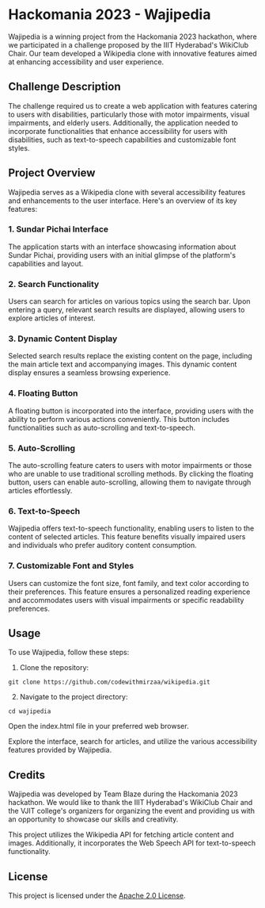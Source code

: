 # Hackomania 2023 - Wajipedia

Wajipedia is a winning project from the Hackomania 2023 hackathon, where we participated in a challenge proposed by the IIIT Hyderabad's WikiClub Chair. Our team developed a Wikipedia clone with innovative features aimed at enhancing accessibility and user experience.

## Challenge Description

The challenge required us to create a web application with features catering to users with disabilities, particularly those with motor impairments, visual impairments, and elderly users. Additionally, the application needed to incorporate functionalities that enhance accessibility for users with disabilities, such as text-to-speech capabilities and customizable font styles.

## Project Overview

Wajipedia serves as a Wikipedia clone with several accessibility features and enhancements to the user interface. Here's an overview of its key features:

### 1. Sundar Pichai Interface

The application starts with an interface showcasing information about Sundar Pichai, providing users with an initial glimpse of the platform's capabilities and layout.

### 2. Search Functionality

Users can search for articles on various topics using the search bar. Upon entering a query, relevant search results are displayed, allowing users to explore articles of interest.

### 3. Dynamic Content Display

Selected search results replace the existing content on the page, including the main article text and accompanying images. This dynamic content display ensures a seamless browsing experience.

### 4. Floating Button

A floating button is incorporated into the interface, providing users with the ability to perform various actions conveniently. This button includes functionalities such as auto-scrolling and text-to-speech.

### 5. Auto-Scrolling

The auto-scrolling feature caters to users with motor impairments or those who are unable to use traditional scrolling methods. By clicking the floating button, users can enable auto-scrolling, allowing them to navigate through articles effortlessly.

### 6. Text-to-Speech

Wajipedia offers text-to-speech functionality, enabling users to listen to the content of selected articles. This feature benefits visually impaired users and individuals who prefer auditory content consumption.

### 7. Customizable Font and Styles

Users can customize the font size, font family, and text color according to their preferences. This feature ensures a personalized reading experience and accommodates users with visual impairments or specific readability preferences.

## Usage

To use Wajipedia, follow these steps:

1. Clone the repository:

```
git clone https://github.com/codewithmirzaa/wikipedia.git
```
2. Navigate to the project directory:

```
cd wajipedia
```
Open the index.html file in your preferred web browser.

Explore the interface, search for articles, and utilize the various accessibility features provided by Wajipedia.


## Credits

Wajipedia was developed by Team Blaze during the Hackomania 2023 hackathon. We would like to thank the IIIT Hyderabad's WikiClub Chair and the VJIT college's organizers for organizing the event and providing us with an opportunity to showcase our skills and creativity.

This project utilizes the Wikipedia API for fetching article content and images. Additionally, it incorporates the Web Speech API for text-to-speech functionality.

## License

This project is licensed under the [Apache 2.0 License](LICENSE).

